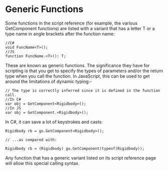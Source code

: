 Generic Functions
=================


Some functions in the script reference (for example, the various GetComponent functions) are listed with 
a variant that has a letter T or a type name in angle brackets after the function name:


````
//C#
void FuncName<T>();
//JS
function FuncName.<T>(): T;
````
These are known as generic functions. The significance they have for scripting is that you get
to specify the types of parameters and/or the return type when you call the function. In JavaScript, this can
be used to get around the limitations of dynamic typing:-


````
// The type is correctly inferred since it is defined in the function call.
//In C#
var obj = GetComponent<Rigidbody>();
//In JS
var obj = GetComponent.<Rigidbody>();
````
In C#, it can save a lot of keystrokes and casts:

````
Rigidbody rb = go.GetComponent<Rigidbody>();

// ...as compared with:

Rigidbody rb = (Rigidbody) go.GetComponent(typeof(Rigidbody));
````
Any function that has a generic variant listed on its script reference page will allow this
special calling syntax.
